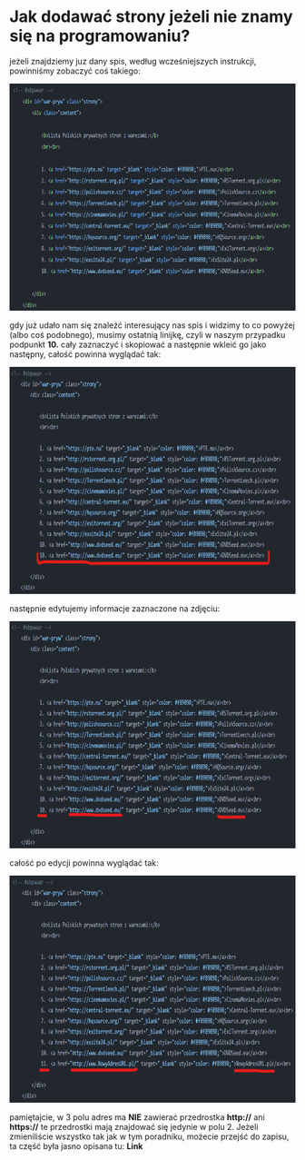 <h1>Jak dodawać strony jeżeli nie znamy się na programowaniu?</h1>

<p>jeżeli znajdziemy juz dany spis, według wcześniejszych instrukcji, powinniśmy zobaczyć coś takiego:</p>

<img src="img/1.png" height="400px"/>

<p>gdy już udało nam się znaleźć interesujący nas spis i widzimy to co powyżej (albo coś podobnego), musimy ostatnią linijkę, czyli w naszym przypadku podpunkt 
  <b>10.</b> cały zaznaczyć i skopiować a następnie wkleić go jako następny, całość powinna wyglądać tak:</p>

<img src="img/2.png" height="400px"/>

<p>następnie edytujemy informacje zaznaczone na zdjęciu:</p>

<img src="img/3.png" height="400px"/>

<p>całość po edycji powinna wyglądać tak:</p>

<img src="img/4.png" height="400px"/>

<p>pamiętajcie, w 3 polu adres ma <b>NIE</b> zawierać przedrostka <b>http://</b> ani <b>https://</b> te przedrostki mają znajdować się jedynie w polu 2. 
  Jeżeli zmieniliście wszystko tak jak w tym poradniku, możecie przejść do zapisu, ta część była jasno opisana tu: 
  <a href="https://github.com/RugFlipper/streambase/blob/main/README.md#jak-aktualizowa%C4%87-spis-dodawa%C4%87-strony" 
     target="_blank" style="text-decoration: none;"><b>Link</b></a></p>
